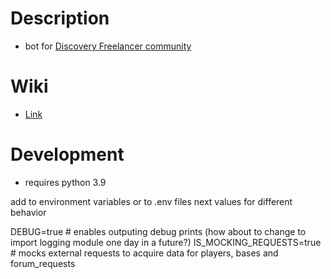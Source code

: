 # Description

- bot for [Discovery Freelancer community](https://discoverygc.com/forums/index.php)

# Wiki

- [Link](https://dd84ai.github.io/darkbot/)

# Development

- requires python 3.9

add to environment variables or to .env files next values for different behavior

DEBUG=true # enables outputing debug prints (how about to change to import logging module one day in a future?)
IS_MOCKING_REQUESTS=true # mocks external requests to acquire data for players, bases and forum_requests
